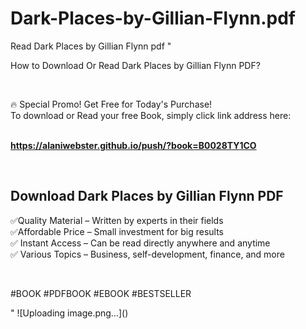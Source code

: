 # Dark-Places-by-Gillian-Flynn.pdf
Read Dark Places by Gillian Flynn pdf
"<p>How to Download Or Read Dark Places by Gillian Flynn PDF?</p>
<p>&nbsp;</p>
<p>&#128293;  Special Promo! Get Free for Today's Purchase!<br />To download or Read your free Book, simply click link address here:&nbsp;<br />&nbsp;</p>
<p><a href=""https://alaniwebster.github.io/push/?book=B0028TY1CO""><strong>https://alaniwebster.github.io/push/?book=B0028TY1CO</strong></a></p>
<p>&nbsp;</p>
<h2>Download Dark Places by Gillian Flynn PDF</h2>
<p>&#x2705;Quality Material &ndash; Written by experts in their fields<br />&#x2705;Affordable Price &ndash; Small investment for big results<br />&#x2705; Instant Access &ndash; Can be read directly anywhere and anytime<br />&#x2705; Various Topics &ndash; Business, self-development, finance, and more</p>
<p>&nbsp;</p>
<p>#BOOK #PDFBOOK #EBOOK #BESTSELLER</p>
"
![Uploading image.png…]()
